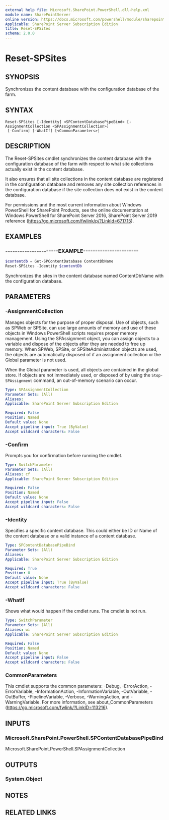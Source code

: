 ```yaml
---
external help file: Microsoft.SharePoint.PowerShell.dll-help.xml
module name: SharePointServer
online version: https://docs.microsoft.com/powershell/module/sharepoint-server/reset-spsites
Applicable: SharePoint Server Subscription Edition
title: Reset-SPSites
schema: 2.0.0
---
```


# Reset-SPSites

## SYNOPSIS
Synchronizes the content database with the configuration database of the farm.

## SYNTAX

```
Reset-SPSites [-Identity] <SPContentDatabasePipeBind> [-AssignmentCollection <SPAssignmentCollection>]
 [-Confirm] [-WhatIf] [<CommonParameters>]
```

## DESCRIPTION
The Reset-SPSites cmdlet synchronizes the content database with the configuration database of the farm with respect to what site collections actually exist in the content database.

It also ensures that all site collections in the content database are registered in the configuration database and removes any site collection references in the configuration database if the site collection does not exist in the content database.

For permissions and the most current information about Windows PowerShell for SharePoint Products, see the online documentation at Windows PowerShell for SharePoint Server 2016, SharePoint Server 2019 reference (https://go.microsoft.com/fwlink/p/?LinkId=671715).


## EXAMPLES

### ----------------------EXAMPLE-----------------------
```powershell
$contentdb = Get-SPContentDatabase ContentDbName
Reset-SPSites -Identity $contentDb
```

Synchronizes the sites in the content database named ContentDbName with the configuration database.


## PARAMETERS

### -AssignmentCollection
Manages objects for the purpose of proper disposal.
Use of objects, such as SPWeb or SPSite, can use large amounts of memory and use of these objects in Windows PowerShell scripts requires proper memory management.
Using the SPAssignment object, you can assign objects to a variable and dispose of the objects after they are needed to free up memory.
When SPWeb, SPSite, or SPSiteAdministration objects are used, the objects are automatically disposed of if an assignment collection or the Global parameter is not used.

When the Global parameter is used, all objects are contained in the global store.
If objects are not immediately used, or disposed of by using the `Stop-SPAssignment` command, an out-of-memory scenario can occur.

```yaml
Type: SPAssignmentCollection
Parameter Sets: (All)
Aliases: 
Applicable: SharePoint Server Subscription Edition

Required: False
Position: Named
Default value: None
Accept pipeline input: True (ByValue)
Accept wildcard characters: False
```

### -Confirm
Prompts you for confirmation before running the cmdlet.

```yaml
Type: SwitchParameter
Parameter Sets: (All)
Aliases: cf
Applicable: SharePoint Server Subscription Edition

Required: False
Position: Named
Default value: None
Accept pipeline input: False
Accept wildcard characters: False
```

### -Identity
Specifies a specific content database. This could either be ID or Name of the content database or a valid instance of a content database.

```yaml
Type: SPContentDatabasePipeBind
Parameter Sets: (All)
Aliases: 
Applicable: SharePoint Server Subscription Edition

Required: True
Position: 0
Default value: None
Accept pipeline input: True (ByValue)
Accept wildcard characters: False
```

### -WhatIf
Shows what would happen if the cmdlet runs.
The cmdlet is not run.

```yaml
Type: SwitchParameter
Parameter Sets: (All)
Aliases: wi
Applicable: SharePoint Server Subscription Edition

Required: False
Position: Named
Default value: None
Accept pipeline input: False
Accept wildcard characters: False
```

### CommonParameters
This cmdlet supports the common parameters: -Debug, -ErrorAction, -ErrorVariable, -InformationAction, -InformationVariable, -OutVariable, -OutBuffer, -PipelineVariable, -Verbose, -WarningAction, and -WarningVariable. For more information, see about_CommonParameters (https://go.microsoft.com/fwlink/?LinkID=113216).

## INPUTS

### Microsoft.SharePoint.PowerShell.SPContentDatabasePipeBind
Microsoft.SharePoint.PowerShell.SPAssignmentCollection

## OUTPUTS

### System.Object

## NOTES

## RELATED LINKS
